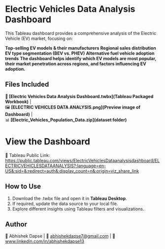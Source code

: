 # Electric Vehicles Data Analysis Dashboard
This Tableau dashboard provides a comprehensive analysis of the Electric Vehicle (EV) market, focusing on:

**Top-selling EV models & their manufacturers**
**Regional sales distribution**
**EV type segmentation (BEV vs. PHEV)**
**Alternative fuel vehicle adoption trends**
**The dashboard helps identify which EV models are most popular, their market penetration across regions, and factors influencing EV adoption.**

## Files Included  
**📂 [Electric Vehicles Data Analysis Dashboard.twbx](Tableau Packaged Workbook)** |  
  🖼️ **[ELECTRIC VEHICLES DATA ANALYSIS.png](Preview image of Dashboard)** |  
  📊 **[Electric_Vehicles_Population_Data.zip](dataset folder)**


# View the Dashboard  
🔗 Tableau Public Link: https://public.tableau.com/views/ElectricVehiclesDataanalysisdashboard/ELECTRICVEHICLESDATAANALYSIS?:language=en-US&:sid=&:redirect=auth&:display_count=n&:origin=viz_share_link  

## How to Use  
1. Download the .twbx file and open it in **Tableau Desktop**.  
2. If required, update the data source to your local file.  
3. Explore different insights using Tableau filters and visualizations.  

## Author  
👤 Abhishek Dapse  | 📧 abhishekdapse7@gmail.com | 🔗 www.linkedin.com/in/abhishekdapse13   
